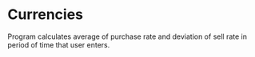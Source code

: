 # Currencies
Program calculates average of purchase rate and deviation of sell rate in period of time that user enters.
